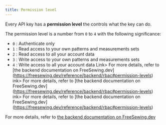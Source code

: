 ```yaml
---
title: Permission level
---
```


Every API key has a **permission level** the controls what the key can do.

The permission level is a number from `0` to `4` with the following significance:

- `0` : Authenticate only
- `1` : Read access to your own patterns and measurements sets
- `2` : Read access to all your account data
- `3` : Write access to your own patterns and measurements sets
- `4` : Write access to all your account data Link> For more details, refer to \[the backend documentation on FreeSewing.dev\](https://freesewing.dev/reference/backend/rbac#permission-levels) ink> For more details, refer to \[the backend documentation on FreeSewing.dev\](https://freesewing.dev/reference/backend/rbac#permission-levels) ink> For more details, refer to \[the backend documentation on FreeSewing.dev\](https://freesewing.dev/reference/backend/rbac#permission-levels)

<Tip>

For more details, refer to [the backend documentation on FreeSewing.dev](https://freesewing.dev/reference/backend/rbac#permission-levels)
</Tip>
